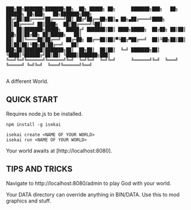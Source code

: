 
```
███╗██╗███████╗███████╗██╗  ██╗ █████╗ ██╗      ███████╗███╗   ██╗ ██████╗ ██╗███╗   ██╗███████╗███╗
██╔╝██║██╔════╝██╔════╝██║ ██╔╝██╔══██╗██║▄ ██╗▄██╔════╝████╗  ██║██╔════╝ ██║████╗  ██║██╔════╝╚██║
██║ ██║███████╗█████╗  █████╔╝ ███████║██║ ████╗█████╗  ██╔██╗ ██║██║  ███╗██║██╔██╗ ██║█████╗   ██║
██║ ██║╚════██║██╔══╝  ██╔═██╗ ██╔══██║██║▀╚██╔▀██╔══╝  ██║╚██╗██║██║   ██║██║██║╚██╗██║██╔══╝   ██║
███╗██║███████║███████╗██║  ██╗██║  ██║██║  ╚═╝ ███████╗██║ ╚████║╚██████╔╝██║██║ ╚████║███████╗███║
╚══╝╚═╝╚══════╝╚══════╝╚═╝  ╚═╝╚═╝  ╚═╝╚═╝      ╚══════╝╚═╝  ╚═══╝ ╚═════╝ ╚═╝╚═╝  ╚═══╝╚══════╝╚══╝
                                                                                                    
```
A different World.

## QUICK START
Requires node.js to be installed.

```
npm install -g isekai

isekai create <NAME OF YOUR WORLD>
isekai run <NAME OF YOUR WORLD>
```

Your world awaits at [http://localhost:8080].

## TIPS AND TRICKS

Navigate to http://localhost:8080/admin to play God with your world.

Your DATA directory can override anything in BIN/DATA. Use this to mod graphics and stuff.

